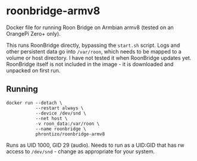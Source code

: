 # roonbridge-armv8
Docker file for running Roon Bridge on Armbian armv8 (tested on an OrangePi Zero+ only).

This runs RoonBridge directly, bypassing the `start.sh` script. Logs and other persistent data go into `/var/roon`, which needs to be mapped to a volume or host directory. I have not tested it when RoonBridge updates yet. RoonBridge itself is not included in the image - it is downloaded and unpacked on first run.

## Running
```
docker run --detach \
           --restart always \
           --device /dev/snd \
           --net host \
           -v roon_data:/var/roon \
           --name roonbridge \
           phrontizo/roonbridge-armv8
```
Runs as UID 1000, GID 29 (audio). Needs to run as a UID:GID that has rw access to `/dev/snd` - change as appropriate for your system.

